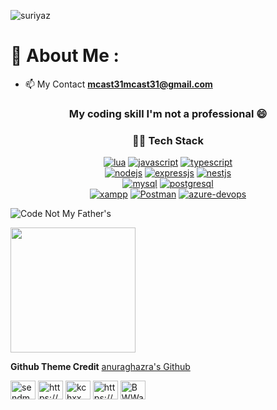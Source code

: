 <p align="left"> <img
        src="https://komarev.com/ghpvc/?username=suriyaz&label=Views&color=blue&style=plastic&style=for-the-badge"
        alt="suriyaz" /> </p>

# 💫 About Me :
- 📫 My Contact **mcast31mcast31@gmail.com**

<h3 align="center">My coding skill I'm not a professional 😄</h3>
<h3 align="center">👩‍💻 Tech Stack</h3>
<p align="center">
    <a href="https://www.lua.org/" target="_blank"> <img
            src="https://img.shields.io/badge/Lua-2C2D72?style=for-the-badge&logo=lua&logoColor=white" alt="lua" /></a>
    <a href="https://developer.mozilla.org/en-US/docs/Web/JavaScript" target="_blank"> <img
            src="https://img.shields.io/badge/JavaScript-323330?style=for-the-badge&logo=javascript&logoColor=F7DF1E"
            alt="javascript" /></a>
    <a href="https://developer.mozilla.org/en-US/docs/Web/JavaScript" target="_blank"> <img
            src="https://img.shields.io/badge/TypeScript-007ACC?style=for-the-badge&logo=typescript&logoColor=white"
            alt="typescript" /></a>
    <br>
    <a href="https://developer.mozilla.org/en-US/docs/Web/JavaScript" target="_blank"> <img
            src="https://img.shields.io/badge/Node.js-339933?style=for-the-badge&logo=nodedotjs&logoColor=white"
            alt="nodejs" /></a>
    <a href="https://developer.mozilla.org/en-US/docs/Web/JavaScript" target="_blank"> <img
            src="https://img.shields.io/badge/Express.js-000000?style=for-the-badge&logo=express&logoColor=white"
            alt="expressjs" /></a>
    <a href="https://developer.mozilla.org/en-US/docs/Web/JavaScript" target="_blank"> <img
            src="https://img.shields.io/badge/nestjs-E0234E?style=for-the-badge&logo=nestjs&logoColor=white"
            alt="nestjs" /></a>
    <br>
    <a href="https://developer.mozilla.org/en-US/docs/Web/JavaScript" target="_blank"> <img
            src="https://img.shields.io/badge/MySQL-005C84?style=for-the-badge&logo=mysql&logoColor=white"
            alt="mysql" /></a>
    <a href="https://developer.mozilla.org/en-US/docs/Web/JavaScript" target="_blank"> <img
            src="https://img.shields.io/badge/PostgreSQL-316192?style=for-the-badge&logo=postgresql&logoColor=white"
            alt="postgresql" /></a>
    <br>
    <a href="https://developer.mozilla.org/en-US/docs/Web/JavaScript" target="_blank"> <img
            src="https://img.shields.io/badge/Xampp-F37623?style=for-the-badge&logo=xampp&logoColor=white"
            alt="xampp" /></a>
    <a href="https://developer.mozilla.org/en-US/docs/Web/JavaScript" target="_blank"> <img
            src="https://img.shields.io/badge/Postman-FF6C37?style=for-the-badge&logo=Postman&logoColor=white"
            alt="Postman" /></a>
    <a href="https://developer.mozilla.org/en-US/docs/Web/JavaScript" target="_blank"> <img
            src="https://img.shields.io/badge/Azure_DevOps-0078D7?style=for-the-badge&logo=azure-devops&logoColor=white"
            alt="azure-devops" /></a>

</p>

![ Code Not My Father's
](https://github-readme-stats.vercel.app/api?username=suriyaz&show_icons=true&theme=dark&count_private=true)

<img width='200' src="https://github-readme-stats.vercel.app/api/top-langs/?username=suriyaz" /> 

**Github Theme Credit**
[ anuraghazra's Github ](https://github.com/anuraghazra/github-readme-stats)

<p align="left">
    <a href="https://twitter.com/sendmetobaal" target="blank"><img align="center"
            src="https://raw.githubusercontent.com/rahuldkjain/github-profile-readme-generator/master/src/images/icons/Social/twitter.svg"
            alt="sendmetobaal" height="30" width="40" /></a>
    <a href="https://fb.com/https://web.facebook.com/xin.jakkrit.5/" target="blank"><img align="center"
            src="https://raw.githubusercontent.com/rahuldkjain/github-profile-readme-generator/master/src/images/icons/Social/facebook.svg"
            alt="https://web.facebook.com/xin.jakkrit.5/" height="30" width="40" /></a>
    <a href="https://instagram.com/kchxx" target="blank"><img align="center"
            src="https://raw.githubusercontent.com/rahuldkjain/github-profile-readme-generator/master/src/images/icons/Social/instagram.svg"
            alt="kchxx" height="30" width="40" /></a>
    <a href="https://www.youtube.com/c/https://www.youtube.com/channel/uc06nw_cucixuvgchzdhzzpq" target="blank"><img
            align="center"
            src="https://raw.githubusercontent.com/rahuldkjain/github-profile-readme-generator/master/src/images/icons/Social/youtube.svg"
            alt="https://www.youtube.com/channel/uc06nw_cucixuvgchzdhzzpq" height="30" width="40" /></a>
    <a href="https://discord.gg/BWWac9KYXj" target="blank"><img align="center"
            src="https://raw.githubusercontent.com/rahuldkjain/github-profile-readme-generator/master/src/images/icons/Social/discord.svg"
            alt="BWWac9KYXj" height="30" width="40" /></a>
</p>
